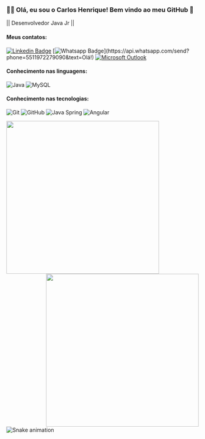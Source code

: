 ### :man_technologist: Olá, eu sou o Carlos Henrique! Bem vindo ao meu GitHub 👋 

|| Desenvolvedor Java Jr ||

#### Meus contatos:
[![Linkedin Badge](https://img.shields.io/badge/LinkedIn-0077B5?style=for-the-badge&logo=linkedin&logoColor=white)](https://www.linkedin.com/in/carlos-henrique-2a85b9aa/)
[![Whatsapp Badge](https://img.shields.io/badge/WhatsApp-25D366?style=for-the-badge&logo=whatsapp&logoColor=white&link=https://api.whatsapp.com/send?phone=5511972279090&text=Olá!)](https://api.whatsapp.com/send?phone=5511972279090&text=Olá!)
[![Microsoft Outlook](https://img.shields.io/badge/Microsoft_Outlook-0078D4?style=for-the-badge&logo=microsoft-outlook&logoColor=white)](mailto:carlosh.carmo@hotmail.com)

#### Conhecimento nas linguagens:
![Java](https://img.shields.io/badge/-Java-000000?style=flat&logo=java)
![MySQL](https://img.shields.io/badge/-MySQL-black?style=flat-square&logo=mysql)

#### Conhecimento nas tecnologias:
![Git](https://img.shields.io/badge/-Git-222222?style=flat&logo=git&logoColor=F05032)
![GitHub](https://img.shields.io/badge/-GitHub-222222?style=flat&logo=github&logoColor=181717)
![Java Spring](https://img.shields.io/badge/-Spring-222222?style=flat&logo=spring&logoColor=6DB33F)
![Angular](https://img.shields.io/badge/-Angular-DD0031?style=flat-square&logo=angular)

<img align="left"  width="400px" src="https://github-readme-stats.vercel.app/api/top-langs/?username=ccarmo&layout=compact&theme=vision-friendly-dark" />
<img align="right" width="400px" src="https://github-readme-stats.vercel.app/api?username=ccarmo&show_icons=true,css&layout=compact&theme=vision-friendly-dark" />

![Snake animation](https://github.com/ccarmo/ccarmo/blob/output/github-contribution-grid-snake.svg)
